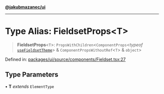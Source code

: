 [**@jakubmazanec/ui**](../README.md)

---

# Type Alias: FieldsetProps\<T\>

> **FieldsetProps**\<`T`\>: `PropsWithChildren`\<`ComponentProps`\<_typeof_
> [`useFieldsetTheme`](../functions/useFieldsetTheme.md)\> & `ComponentPropsWithoutRef`\<`T`\> &
> `object`\>

Defined in:
[packages/ui/source/components/Fieldset.tsx:27](https://github.com/jakubmazanec/tools/blob/797379ce98752dc838b82c8398e04d90c58ce9e7/packages/ui/source/components/Fieldset.tsx#L27)

## Type Parameters

• **T** _extends_ `ElementType`
